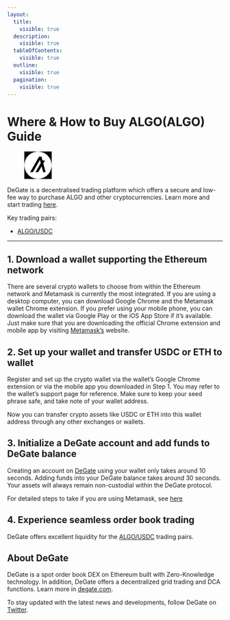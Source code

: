 ```yaml
---
layout:
  title:
    visible: true
  description:
    visible: true
  tableOfContents:
    visible: true
  outline:
    visible: true
  pagination:
    visible: true
---
```


# Where & How to Buy ALGO(ALGO) Guide

<figure><img src="../images/algo_0xe31cfcd36fed044ae4cf9405b577fe875762194f1716284109840.jpg" alt="ALGO" width="64"><figcaption></figcaption></figure>

DeGate is a decentralised trading platform which offers a secure and low-fee way to purchase ALGO and other cryptocurrencies. Learn more and start trading [here](https://app.degate.com/trade/USDC/0xe31cfcd36fed044ae4cf9405b577fe875762194f?utm_source=howtobuy).&#x20;

Key trading pairs:

* [ALGO/USDC](https://app.degate.com/trade/USDC/0xe31cfcd36fed044ae4cf9405b577fe875762194f?utm_source=howtobuy)

***

## 1. Download a wallet supporting the Ethereum network

There are several crypto wallets to choose from within the Ethereum network and Metamask is currently the most integrated. If you are using a desktop computer, you can download Google Chrome and the Metamask wallet Chrome extension. If you prefer using your mobile phone, you can download the wallet via Google Play or the iOS App Store if it’s available. Just make sure that you are downloading the official Chrome extension and mobile app by visiting [Metamask’s](https://metamask.io/) website.

## 2. Set up your wallet and transfer USDC or ETH to wallet

Register and set up the crypto wallet via the wallet’s Google Chrome extension or via the mobile app you downloaded in Step 1. You may refer to the wallet’s support page for reference. Make sure to keep your seed phrase safe, and take note of your wallet address.&#x20;

Now you can transfer crypto assets like USDC or ETH into this wallet address through any other exchanges or wallets.

## 3. Initialize a DeGate account and add funds to DeGate balance

Creating an account on [DeGate](https://app.degate.com/?utm_source=ALGO_howtobuy) using your wallet only takes around 10 seconds. Adding funds into your DeGate balance takes around 30 seconds. Your assets will always remain non-custodial within the DeGate protocol.

For detailed steps to take if you are using Metamask, see [here](https://docs.degate.com/v/product_en/main-features/wallet-connectivity/metamask)

## 4. Experience seamless order book trading

DeGate offers excellent liquidity for the [ALGO/USDC](https://app.degate.com/trade/USDC/0xe31cfcd36fed044ae4cf9405b577fe875762194f?utm_source=howtobuy) trading pairs.&#x20;

## About DeGate

DeGate is a spot order book DEX on Ethereum built with Zero-Knowledge technology. In addition, DeGate offers a decentralized grid trading and DCA functions.  Learn more in [degate.com](https://degate.com/?utm_source=ALGO_howtobuy).

To stay updated with the latest news and developments, follow DeGate on [Twitter](https://twitter.com/degatedex).
